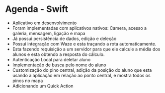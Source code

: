 # Agenda - Swift

* Aplicativo em desenvolvimento
* Foram implementadas com aplicativos nativos: Camera, acesso a galeria, mensagem, ligação e mapa
* Já possui persistência de dados, edição e deleção
* Possui integração com Waze e esta traçando a rota automaticamente.
* Esta fazendo requisição a um servidor para que ele calcule a média dos alunos e esta obtendo a resposta do cálculo.
* Autenticação Local para deletar aluno
* Implementação de busca pelo nome do aluno
* Customização do pino central, adição da posição do aluno que esta usando a aplicação em relação ao ponto central, e mostra todos os pinos no mapa
* Adicionando um Quick Action

